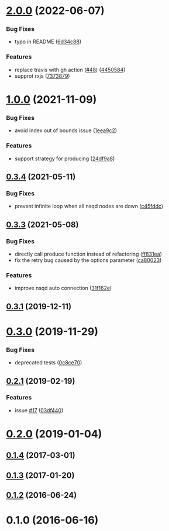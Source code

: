 # [2.0.0](https://github.com/Wiredcraft/nsq-strategies/compare/v1.0.0...v2.0.0) (2022-06-07)


### Bug Fixes

* typo in README ([6d34c88](https://github.com/Wiredcraft/nsq-strategies/commit/6d34c88f09a44a91d1d0d07abfba79e1c56c83d3))


### Features

* replace travis with gh action ([#48](https://github.com/Wiredcraft/nsq-strategies/issues/48)) ([4450584](https://github.com/Wiredcraft/nsq-strategies/commit/4450584734b7c7fe79265448866ca33a4058e0b7))
* supprot rxjs ([7373879](https://github.com/Wiredcraft/nsq-strategies/commit/737387960a3c851535d40e5a31e1efd005387a4c))



# [1.0.0](https://github.com/Wiredcraft/nsq-strategies/compare/v0.3.4...v1.0.0) (2021-11-09)


### Bug Fixes

* avoid index out of bounds issue ([1eea9c2](https://github.com/Wiredcraft/nsq-strategies/commit/1eea9c286508d405317f3577ee94b616133a11b1))


### Features

* support strategy for producing ([24df9a8](https://github.com/Wiredcraft/nsq-strategies/commit/24df9a8c3d1bc1eaf6ea5056876eb272b2e4be2b))



## [0.3.4](https://github.com/Wiredcraft/nsq-strategies/compare/v0.3.3...v0.3.4) (2021-05-11)


### Bug Fixes

* prevent infinite loop when all nsqd nodes are down ([c45fddc](https://github.com/Wiredcraft/nsq-strategies/commit/c45fddc431df32078671cdb5b5acccc0557f8529))



## [0.3.3](https://github.com/Wiredcraft/nsq-strategies/compare/v0.3.1...v0.3.3) (2021-05-08)


### Bug Fixes

* directly call produce function instead of refactoring ([ff831ea](https://github.com/Wiredcraft/nsq-strategies/commit/ff831eaf13c7254b55105bd63344d81d46d2403c))
* fix the retry bug caused by the options parameter ([ca80023](https://github.com/Wiredcraft/nsq-strategies/commit/ca800239e46fbd175604b1d8046d84294c195d81))


### Features

* improve nsqd auto connection ([31f162e](https://github.com/Wiredcraft/nsq-strategies/commit/31f162e5359703f32516aa76c2d43603971c1458))



## [0.3.1](https://github.com/Wiredcraft/nsq-strategies/compare/v0.3.0...v0.3.1) (2019-12-11)



# [0.3.0](https://github.com/Wiredcraft/nsq-strategies/compare/v0.2.1...v0.3.0) (2019-11-29)


### Bug Fixes

* deprecated tests ([0c8ce70](https://github.com/Wiredcraft/nsq-strategies/commit/0c8ce70f33280176ba0a7a3e197cf9ef17cb78a0))



## [0.2.1](https://github.com/Wiredcraft/nsq-strategies/compare/v0.2.0...v0.2.1) (2019-02-19)


### Features

* issue [#17](https://github.com/Wiredcraft/nsq-strategies/issues/17) ([03df440](https://github.com/Wiredcraft/nsq-strategies/commit/03df44066618acf2b11a2b0eaa3d4051fe0f0f2a))



# [0.2.0](https://github.com/Wiredcraft/nsq-strategies/compare/v0.1.4...v0.2.0) (2019-01-04)



## [0.1.4](https://github.com/Wiredcraft/nsq-strategies/compare/v0.1.3...v0.1.4) (2017-03-01)



## [0.1.3](https://github.com/Wiredcraft/nsq-strategies/compare/v0.1.2...v0.1.3) (2017-01-20)



## [0.1.2](https://github.com/Wiredcraft/nsq-strategies/compare/0.1.1...v0.1.2) (2016-06-24)



# 0.1.0 (2016-06-16)



